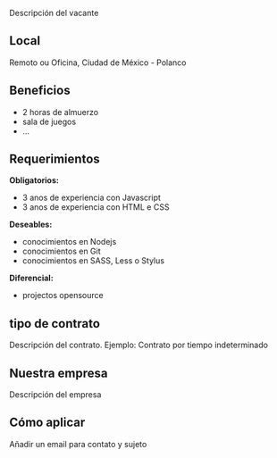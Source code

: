 Descripción del vacante

## Local

Remoto ou Oficina, Ciudad de México - Polanco

## Beneficios

- 2 horas de almuerzo
- sala de juegos
- ...

## Requerimientos

**Obligatorios:**
- 3 anos de experiencia con Javascript
- 3 anos de experiencia con HTML e CSS

**Deseables:**
- conocimientos en Nodejs
- conocimientos en Git
- conocimientos en SASS, Less o Stylus

**Diferencial:**
- projectos opensource

## tipo de contrato

Descripción del contrato. Ejemplo: Contrato por tiempo indeterminado

## Nuestra empresa

Descripción del empresa

## Cómo aplicar

Añadir un email para contato y sujeto
